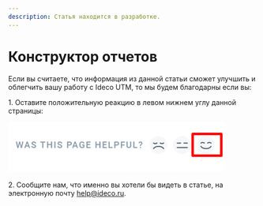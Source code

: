 ```yaml
---
description: Статья находится в разработке.
---
```


# Конструктор отчетов

Если вы считаете, что информация из данной статьи сможет улучшить и облегчить вашу работу с Ideco UTM, то мы будем благодарны если вы:

1\. Оставите положительную реакцию в левом нижнем углу данной страницы:

![](../../.gitbook/assets/reaction.png)

2\. Сообщите нам, что именно вы хотели бы видеть в статье, на электронную почту help@ideco.ru.

